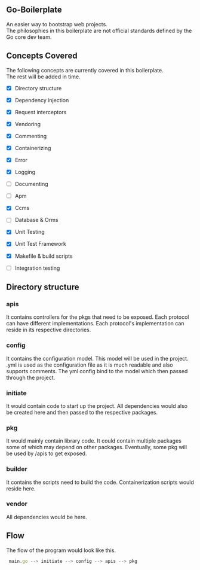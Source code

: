 ## Go-Boilerplate

An easier way to bootstrap web projects.  
The philosophies in this boilerplate are not official standards defined by the Go core dev team.  

## Concepts Covered
The following concepts are currently covered in this boilerplate.  
The rest will be added in time.
- [x] Directory structure
- [x] Dependency injection
- [x] Request interceptors
- [x] Vendoring
- [x] Commenting
- [x] Containerizing
- [x] Error
- [x] Logging
- [ ] Documenting
- [ ] Apm
- [x] Ccms
- [ ] Database & Orms
- [x] Unit Testing
- [x] Unit Test Framework
- [x] Makefile & build scripts
- [ ] Integration testing


## Directory structure

### apis
It contains controllers for the pkgs that need to be exposed. Each protocol can have different implementations. Each protocol's implementation can reside in its respective directories.

### config
It contains the configuration model. This model will be used in the project.
.yml is used as the configuration file as it is much readable and also supports comments.
The yml config bind to the model which then passed through the project.

### initiate
It would contain code to start up the project. All dependencies would also be created here and then passed to the respective packages.

### pkg
It would mainly contain library code. It could contain multiple packages some of which may depend on other packages. Eventually, some pkg will be used by /apis to get exposed.

### builder 
It contains the scripts need to build the code. Containerization scripts would reside here.

### vendor
All dependencies would be here.

## Flow
The flow of the program would look like this.

```js
 main.go --> initiate --> config --> apis --> pkg
```
